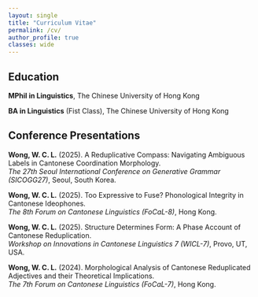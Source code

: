 ```yaml
---
layout: single
title: "Curriculum Vitae"
permalink: /cv/
author_profile: true
classes: wide
---
```

## Education

**MPhil in Linguistics**, The Chinese University of Hong Kong

**BA in Linguistics** (Fist Class), The Chinese University of Hong Kong

## Conference Presentations

**Wong, W. C. L.** (2025). A Reduplicative Compass: Navigating Ambiguous Labels in Cantonese Coordination Morphology.  
_The 27th Seoul International Conference on Generative Grammar (SICOGG27)_, Seoul, South Korea.

**Wong, W. C. L.** (2025). Too Expressive to Fuse? Phonological Integrity in Cantonese Ideophones.  
_The 8th Forum on Cantonese Linguistics (FoCaL-8)_, Hong Kong.

**Wong, W. C. L.** (2025). Structure Determines Form: A Phase Account of Cantonese Reduplication.  
_Workshop on Innovations in Cantonese Linguistics 7 (WICL-7)_, Provo, UT, USA.

**Wong, W. C. L.** (2024). Morphological Analysis of Cantonese Reduplicated Adjectives and their Theoretical Implications.  
_The 7th Forum on Cantonese Linguistics (FoCaL-7)_, Hong Kong.
